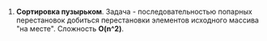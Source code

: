 1. **Cортировка пузырьком**. Задача - последовательностью попарных перестановок добиться перестановки элементов исходного массива "на месте". Сложность **O(n^2)**.